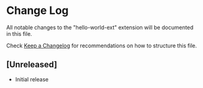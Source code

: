 # Change Log

All notable changes to the "hello-world-ext" extension will be documented in this file.

Check [Keep a Changelog](http://keepachangelog.com/) for recommendations on how to structure this file.

## [Unreleased]

- Initial release